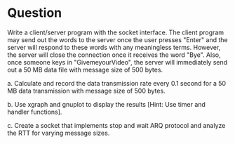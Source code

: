 # Question
Write a client/server program with the socket interface. The client program may send out the words
to the server once the user presses "Enter" and the server will respond to these words with any
meaningless terms. However, the server will close the connection once it receives the word "Bye".
Also, once someone keys in "GivemeyourVideo", the server will immediately send out a 50 MB data
file with message size of 500 bytes.

a. Calculate and record the data transmission rate every 0.1 second for a 50 MB data transmission
with message size of 500 bytes.

b. Use xgraph and gnuplot to display the results [Hint: Use timer and handler functions].

c. Create a socket that implements stop and wait ARQ protocol and analyze the RTT for varying
message sizes.



